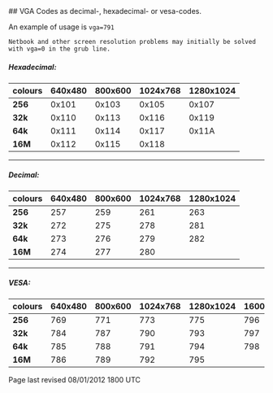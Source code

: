 <div id="main-page"></div>
<div class="divider" id="vga"></div>
## VGA Codes as decimal-, hexadecimal- or vesa-codes.

An example of usage is `vga=791` 

`Netbook and other screen resolution problems may initially be solved with vga=0 in the grub line.` 

##### Hexadecimal:

|  **colours**  |  **640x480**  |  **800x600**  |  **1024x768**  |  **1280x1024**  | 
| ---- | ---- | ---- | ---- | ---- |
|  **256**  | 0x101 | 0x103 | 0x105 | 0x107 | 
|  **32k**  | 0x110 | 0x113 | 0x116 | 0x119 | 
|  **64k**  | 0x111 | 0x114 | 0x117 | 0x11A | 
|  **16M**  | 0x112 | 0x115 | 0x118 | 


---

##### Decimal:

|  **colours**  |  **640x480**  |  **800x600**  |  **1024x768**  |  **1280x1024**  | 
| ---- | ---- | ---- | ---- | ---- |
|  **256**  | 257 | 259 | 261 | 263 | 
|  **32k**  | 272 | 275 | 278 | 281 | 
|  **64k**  | 273 | 276 | 279 | 282 | 
|  **16M**  | 274 | 277 | 280 | 


---

##### VESA:

|  **colours**  |  **640x480**  |  **800x600**  |  **1024x768**  |  **1280x1024**  |  **1600x1200**  | 
| ---- | ---- | ---- | ---- | ---- | ---- |
|  **256**  | 769 | 771 | 773 | 775 | 796 | 
|  **32k**  | 784 | 787 | 790 | 793 | 797 | 
|  **64k**  | 785 | 788 | 791 | 794 | 798 | 
|  **16M**  | 786 | 789 | 792 | 795 | 

<div id="rev">Page last revised 08/01/2012 1800 UTC</div>
